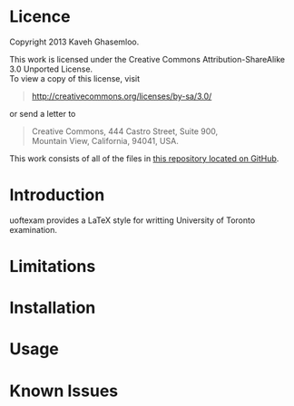 # Licence #

Copyright 2013 Kaveh Ghasemloo.

This work is licensed under the 
Creative Commons Attribution-ShareAlike 3.0 Unported License.  
To view a copy of this license, visit 
>  http://creativecommons.org/licenses/by-sa/3.0/  

or send a letter to  
>  Creative Commons, 444 Castro Street, Suite 900,  
>  Mountain View, California, 94041, USA.

This work consists of all of the files in 
[this repository located on GitHub](https://github.com/kaveh256/uoftexam).

# Introduction #

uoftexam provides a LaTeX style for writting University of Toronto examination.


# Limitations #


# Installation #


# Usage #


# Known Issues #


